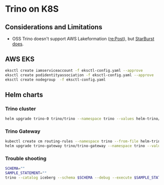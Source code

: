 # Trino on K8S

## Considerations and Limitations

- OSS Trino doesn't support AWS Lakeformation ([re:Post](https://repost.aws/questions/QUSrcH4oLjRZ-U3xCGNmqXrg/can-you-use-oss-trino-on-emr-with-lake-formation-access-controls)), but [StarBurst does](https://docs.starburst.io/latest/security/aws-lake-formation.html).

## AWS EKS

```bash
eksctl create iamserviceaccount -f eksctl-config.yaml --approve
eksctl create podidentityassociation -f eksctl-config.yaml --approve
eksctl create nodegroup  -f eksctl-config.yaml
```

## Helm charts

### Trino cluster

```bash
helm upgrade trino-0 trino/trino --namespace trino --values helm-trino/trino-values.yaml --install
```

### Trino Gateway

```bash
kubectl create cm routing-rules --namespace trino --from-file helm-trino-gateway/routing-rules.yaml
helm upgrade trino-gateway trino/trino-gateway --namespace trino --values helm-trino-gateway/trino-gateway-values.yaml --install
```

### Trouble shooting

```bash
SCHEMA=""
SAMPLE_STATEMENT=""
trino --catalog iceberg --schema $SCHEMA --debug --execute $SAMPLE_STATEMENT
```
